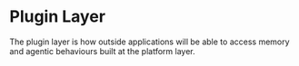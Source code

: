 # Plugin Layer

The plugin layer is how outside applications will be able to access memory and agentic behaviours built at the platform layer.

